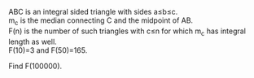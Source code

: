 <p>
ABC is an integral sided triangle with sides a≤b≤c.<br />
m<sub>c</sub> is the median connecting C and the midpoint of AB. <br />
F(n) is the number of such triangles with  c≤n for which m<sub>c</sub> has integral length as well.<br />
F(10)=3 and F(50)=165.</p>
<p>
Find F(100000).
</p>


